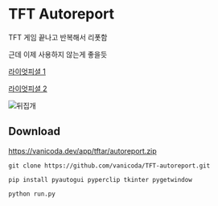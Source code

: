 # TFT Autoreport

TFT 게임 끝나고 반복해서 리폿함

근데 이제 사용하지 않는게 좋을듯

[라이엇피셜 1](https://support-leagueoflegends.riotgames.com/hc/ko/articles/24169857932435-%EB%9D%BC%EC%9D%B4%EC%97%87-%EB%B1%85%EA%B0%80%EB%93%9C-%EB%A6%AC%EA%B7%B8-%EC%98%A4%EB%B8%8C-%EB%A0%88%EC%A0%84%EB%93%9C)

[라이엇피셜 2](https://support-leagueoflegends.riotgames.com/hc/ko/articles/24170417829651-%EB%B1%85%EA%B0%80%EB%93%9C-%EC%A0%9C%ED%95%9C)



![뒤집개](./image/icon.ico)

## Download
https://vanicoda.dev/app/tftar/autoreport.zip

```
git clone https://github.com/vanicoda/TFT-autoreport.git

pip install pyautogui pyperclip tkinter pygetwindow

python run.py
```

